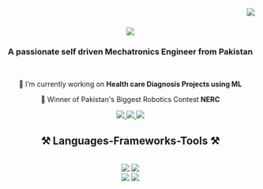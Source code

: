 <img align="right" src="https://visitor-badge.laobi.icu/badge?page_id=nijaasif.nijaasif" />
<h1 align="center">
    <img src="https://readme-typing-svg.herokuapp.com/?font=Righteous&size=35&center=true&vCenter=true&width=500&height=70&duration=4000&lines=Hi+There!+👋;+I'm+Nija+Asif!;" />
</h1>

<h3 align="center">A passionate self driven Mechatronics Engineer from Pakistan </h3>

<br/>

<div align="center">
 
 🔭 I’m currently working on **Health care Diagnosis Projects using ML**
 
 🤖 Winner of Pakistan's Biggest Robotics Contest **NERC**
 </div>

 <div align="center"> 
  <a href="nasifmts@gmail.com">
    <img src="https://img.shields.io/badge/Gmail-333333?style=for-the-badge&logo=gmail&logoColor=red" target="_blank"/>
  </a>
  <a href="https://linkedin.com/in/nija-asif-19856521a/" target="_blank">
    <img src="https://img.shields.io/badge/LinkedIn-0077B5?style=for-the-badge&logo=linkedin&logoColor=white" target="_blank" />
  </a>
  <a href="https://medium.com/@nijawrk17">
     <img src="https://img.shields.io/badge/Medium-12100E?style=for-the-badge&logo=medium&logoColor=white" target="_blank"/> 
 </a>
  </div>

  <h2 align="center">⚒️ Languages-Frameworks-Tools ⚒️</h2>
<br/>
<div align="center">
    <img src="https://skillicons.dev/icons?i=vscode,github,figma" />
  <img src="https://img.shields.io/badge/Power%20BI-F2C811?style=for-the-badge&logo=Power%20BI&logoColor=black)](https://powerbi.microsoft.com/)"

</div>
<div align="center">
    <img src="https://skillicons.dev/icons?i=nodejs,python,c" />
  <img src="https://img.shields.io/badge/C++-00599C?style=for-the-badge&logo=cplusplus&logoColor=white"/>
<br/>

